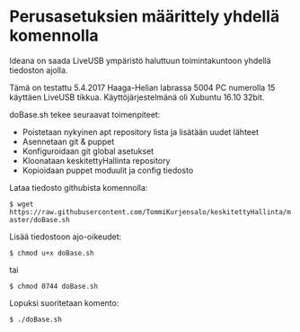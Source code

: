 # Perusasetuksien määrittely yhdellä komennolla

Ideana on saada LiveUSB ympäristö haluttuun toimintakuntoon yhdellä tiedoston ajolla.

Tämä on testattu 5.4.2017 Haaga-Helian labrassa 5004 PC numerolla 15 käyttäen LiveUSB tikkua.
Käyttöjärjestelmänä oli Xubuntu 16.10 32bit.

doBase.sh tekee seuraavat toimenpiteet:
- Poistetaan nykyinen apt repository lista ja lisätään uudet lähteet
- Asennetaan git & puppet
- Konfiguroidaan git global asetukset
- Kloonataan keskitettyHallinta repository
- Kopioidaan puppet moduulit ja config tiedosto

Lataa tiedosto githubista komennolla:

`$ wget https://raw.githubusercontent.com/TommiKurjensalo/keskitettyHallinta/master/doBase.sh`

Lisää tiedostoon ajo-oikeudet: 

`$ chmod u+x doBase.sh` 

tai 

`$ chmod 0744 doBase.sh`

Lopuksi suoritetaan komento:

`$ ./doBase.sh`
